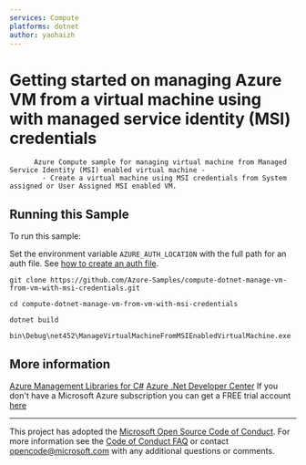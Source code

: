 ```yaml
---
services: Compute
platforms: dotnet
author: yaohaizh
---
```


# Getting started on managing Azure VM from a virtual machine using with managed service identity (MSI) credentials #

          Azure Compute sample for managing virtual machine from Managed Service Identity (MSI) enabled virtual machine -
            - Create a virtual machine using MSI credentials from System assigned or User Assigned MSI enabled VM.


## Running this Sample ##

To run this sample:

Set the environment variable `AZURE_AUTH_LOCATION` with the full path for an auth file. See [how to create an auth file](https://github.com/Azure/azure-libraries-for-net/blob/master/AUTH.md).

    git clone https://github.com/Azure-Samples/compute-dotnet-manage-vm-from-vm-with-msi-credentials.git

    cd compute-dotnet-manage-vm-from-vm-with-msi-credentials
  
    dotnet build
    
    bin\Debug\net452\ManageVirtualMachineFromMSIEnabledVirtualMachine.exe

## More information ##

[Azure Management Libraries for C#](https://github.com/Azure/azure-sdk-for-net/tree/Fluent)
[Azure .Net Developer Center](https://azure.microsoft.com/en-us/develop/net/)
If you don't have a Microsoft Azure subscription you can get a FREE trial account [here](http://go.microsoft.com/fwlink/?LinkId=330212)

---

This project has adopted the [Microsoft Open Source Code of Conduct](https://opensource.microsoft.com/codeofconduct/). For more information see the [Code of Conduct FAQ](https://opensource.microsoft.com/codeofconduct/faq/) or contact [opencode@microsoft.com](mailto:opencode@microsoft.com) with any additional questions or comments.